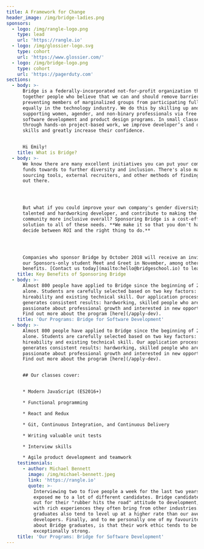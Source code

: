 ```yaml
---
title: A Framework for Change
header_image: /img/bridge-ladies.png
sponsors:
  - logo: /img/rangle-logo.png
    type: lead
    url: 'https://rangle.io'
  - logo: /img/glossier-logo.svg
    type: cohort
    url: 'https://www.glossier.com/'
  - logo: /img/bridge-logo.png
    type: cohort
    url: 'https://pagerduty.com'
sections:
  - body: >-
      Bridge is a federally-incorporated not-for-profit organization that brings
      together people who believe that we can and should remove barriers
      preventing members of marginalized groups from participating fully and
      equally in the technology industry. We do this by skilling up and
      supporting women, agender, and non-binary professionals via free 11 week
      software development and product design programs. In small classes, and
      through hands-on project-based work, we improve developer’s and designer’s
      skills and greatly increase their confidence.


      Hi Emily!
    title: What is Bridge?
  - body: >-
      We know there are many excellent initiatives you can put your company's
      funds towards to further diversity and inclusion. There's also many online
      sourcing tools, external recruiters, and other methods of finding talent
      out there.




      But what if you could improve your own company's gender diversity, hire a
      talented and hardworking developer, and contribute to making the tech
      community more inclusive overall? Sponsoring Bridge is a cost-effective
      solution to all of these needs. **We make it so that you don't have to
      decide between ROI and the right thing to do.**




      Companies who sponsor Bridge by October 2018 will receive an invitation to
      our Sponsors-only student Meet and Greet in November, among other
      benefits. [Contact us today](mailto:hello@bridgeschool.io) to learn more.
    title: Key Benefits of Sponsoring Bridge
  - body: >-
      Almost 800 people have applied to Bridge since the beginning of 2017
      alone. Students are carefully selected based on two key factors:
      hireability and existing technical skill. Our application process
      generates consistent results: hardworking, skilled people who are
      passionate about professional growth and interested in new opportunities.
      Find out more about the program [here](/apply-dev).
    title: 'Our Programs: Bridge for Software Development'
  - body: >-
      Almost 800 people have applied to Bridge since the beginning of 2017
      alone. Students are carefully selected based on two key factors:
      hireability and existing technical skill. Our application process
      generates consistent results: hardworking, skilled people who are
      passionate about professional growth and interested in new opportunities.
      Find out more about the program [here](/apply-dev).


      ## Our classes cover:


      * Modern JavaScript (ES2016+)

      * Functional programming

      * React and Redux

      * Git, Continuous Integration, and Continuous Delivery

      * Writing valuable unit tests

      * Interview skills

      * Agile product development and teamwork
    testimonials:
      - author: Michael Bennett
        image: /img/michael-bennett.jpeg
        link: 'https://rangle.io'
        quote: >-
          Interviewing two to five people a week for the last two years has
          exposed me to a lot of different candidates. Bridge candidates stand
          out for their "rubber hits the road" attitude to development, along
          with rich experiences they often bring from other industries. Bridge
          graduates also tend to level up at a higher rate than our average
          developers. Finally, and to me personally one of my favourite things
          about Bridge graduates, is that their work ethic tends to be
          exceptionally strong.
    title: 'Our Programs: Bridge for Software Development'
---
```

